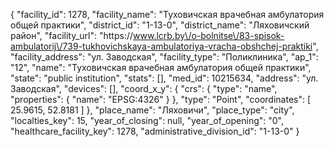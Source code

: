 {
    "facility_id": 1278,
    "facility_name": "Туховичская врачебная амбулатория общей практики",
    "district_id": "1-13-0",
    "district_name": "Ляховичский район",
    "facility_url": "https:\/\/www.lcrb.by\/o-bolnitse\/83-spisok-ambulatorij\/739-tukhovichskaya-ambulatoriya-vracha-obshchej-praktiki",
    "facility_address": "ул. Заводская",
    "facility_type": "Поликлиника",
    "ap_1": "12",
    "name": "Туховичская врачебная амбулатория общей практики",
    "state": "public institution",
    "stats": [],
    "med_id": 10215634,
    "address": "ул. Заводская",
    "devices": [],
    "coord_x_y": {
        "crs": {
            "type": "name",
            "properties": {
                "name": "EPSG:4326"
            }
        },
        "type": "Point",
        "coordinates": [
            25.9615,
            52.8181
        ]
    },
    "place_name": "Ляховичи",
    "place_type": "city",
    "localties_key": 15,
    "year_of_closing": null,
    "year_of_opening": "0",
    "healthcare_facility_key": 1278,
    "administrative_division_id": "1-13-0"
}